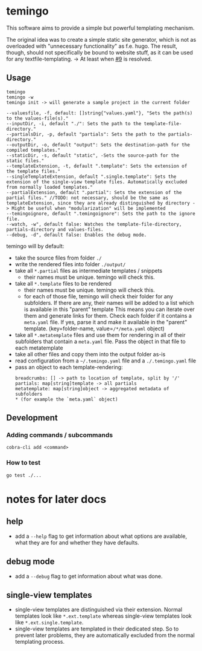 # temingo

This software aims to provide a simple but powerful templating mechanism.

The original idea was to create a simple static site generator, which is not as overloaded with "unnecessary functionality" as f.e. hugo.
The result, though, should not specifically be bound to website stuff, as it can be used for any textfile-templating. -> At least when [#9](https://github.com/thetillhoff/temingo/issues/9) is resolved.

## Usage
```
temingo
temingo -w
temingo init -> will generate a sample project in the current folder
```

```
--valuesfile, -f, default: []string{"values.yaml"}, "Sets the path(s) to the values-file(s)."
--inputDir, -i, default "./": Sets the path to the template-file-directory."
--partialsDir, -p, default "partials": Sets the path to the partials-directory."
--outputDir, -o, default "output": Sets the destination-path for the compiled templates."
--staticDir, -s, default "static", -Sets the source-path for the static files."
--templateExtension, -t, default ".template": Sets the extension of the template files."
--singleTemplateExtension, default ".single.template": Sets the extension of the single-view template files. Automatically excluded from normally loaded templates."
--partialExtension, default ".partial": Sets the extension of the partial files." //TODO: not necessary, should be the same as templateExtension, since they are already distinguished by directory -> Might be useful when "modularization" will be implemented
--temingoignore, default ".temingoignore": Sets the path to the ignore file.
--watch, -w", default false: Watches the template-file-directory, partials-directory and values-files.
--debug, -d", default false: Enables the debug mode.
```

temingo will by default:
- take the source files from folder `./`
- write the rendered files into folder `./output/`
- take all `*.partial` files as intermediate templates / snippets
  - their names must be unique. temingo will check this.
- take all `*.template` files to be rendered
  - their names must be unique. temingo will check this.
  - for each of those file, temingo will check their folder for any subfolders. If there are any, their names will be added to a list which is available in this "parent" template
    This means you can iterate over them and generate links for them.
    Check each folder if it contains a `meta.yaml` file. If yes, parse it and make it available in the "parent" template. (key=folder-name, value=`/*/meta.yaml` object)
- take all `*.metatemplate` files and use them for rendering in all of their subfolders that contain a `meta.yaml` file. Pass the object in that file to each metatemplate
- take all other files and copy them into the output folder as-is
- read configuration from a `~/.temingo.yaml` file and a `./.temingo.yaml` file
- pass an object to each template-rendering:
  ```
  breadcrumbs: [] -> path to location of template, split by '/'
  partials: map[string]template -> all partials
  metatemplate: map[string]object -> aggregated metadata of subfolders
  * (for example the `meta.yaml` object)
  ```

## Development
### Adding commands / subcommands
`cobra-cli add <command>`

### How to test
```
go test ./...
```


# notes for later docs
## help
- add a `--help` flag to get information about what options are available, what they are for and whether they have defaults.
## debug mode
- add a `--debug` flag to get information about what was done.
## single-view templates
- single-view templates are distinguished via their extension. Normal templates look like `*.ext.template` whereas single-view templates look like `*.ext.single.template`.
- single-view templates are templated in their dedicated step. So to prevent later problems, they are automatically excluded from the normal templating process.
